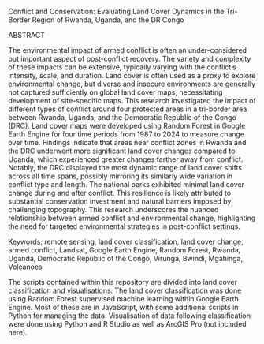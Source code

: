 Conflict and Conservation: Evaluating Land Cover Dynamics in the Tri-Border Region of Rwanda, Uganda, and the DR Congo

ABSTRACT

The environmental impact of armed conflict is often an under-considered but important aspect of post-conflict recovery. The variety and complexity of these impacts can be extensive, typically varying with the conflict’s intensity, scale, and duration. Land cover is often used as a proxy to explore environmental change, but diverse and insecure environments are generally not captured sufficiently on global land cover maps, necessitating development of site-specific maps. This research investigated the impact of different types of conflict around four protected areas in a tri-border area between Rwanda, Uganda, and the Democratic Republic of the Congo (DRC). Land cover maps were developed using Random Forest in Google Earth Engine for four time periods from 1987 to 2024 to measure change over time. Findings indicate that areas near conflict zones in Rwanda and the DRC underwent more significant land cover changes compared to Uganda, which experienced greater changes farther away from conflict. Notably, the DRC displayed the most dynamic range of land cover shifts across all time spans, possibly mirroring its similarly wide variation in conflict type and length. The national parks exhibited minimal land cover change during and after conflict. This resilience is likely attributed to substantial conservation investment and natural barriers imposed by challenging topography. This research underscores the nuanced relationship between armed conflict and environmental change, highlighting the need for targeted environmental strategies in post-conflict settings.

Keywords: remote sensing, land cover classification, land cover change, armed conflict, Landsat, Google Earth Engine, Random Forest, Rwanda, Uganda, Democratic Republic of the Congo, Virunga, Bwindi, Mgahinga, Volcanoes

The scripts contained within this repository are divided into land cover classification and visualisations. The land cover classification was done using Random Forest supervised machine learning within Google Earth Engine. Most of these are in JavaScript, with some additional scripts in Python for managing the data. Visualisation of data following classification were done using Python and R Studio as well as ArcGIS Pro (not included here).
